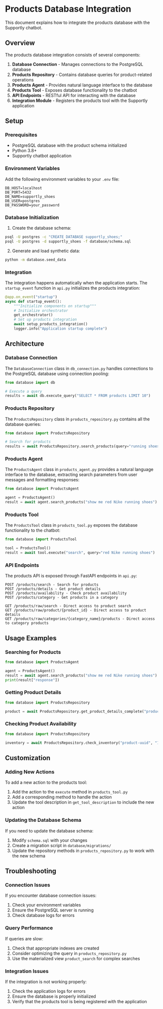 # Products Database Integration

This document explains how to integrate the products database with the Supportly chatbot.

## Overview

The products database integration consists of several components:

1. **Database Connection** - Manages connections to the PostgreSQL database
2. **Products Repository** - Contains database queries for product-related operations
3. **Products Agent** - Provides natural language interface to the database
4. **Products Tool** - Exposes database functionality to the chatbot
5. **API Endpoints** - RESTful API for interacting with the database
6. **Integration Module** - Registers the products tool with the Supportly application

## Setup

### Prerequisites

- PostgreSQL database with the product schema initialized
- Python 3.8+
- Supportly chatbot application

### Environment Variables

Add the following environment variables to your `.env` file:

```
DB_HOST=localhost
DB_PORT=5432
DB_NAME=supportly_shoes
DB_USER=postgres
DB_PASSWORD=your_password
```

### Database Initialization

1. Create the database schema:

```bash
psql -U postgres -c "CREATE DATABASE supportly_shoes;"
psql -U postgres -d supportly_shoes -f database/schema.sql
```

2. Generate and load synthetic data:

```bash
python -m database.seed_data
```

### Integration

The integration happens automatically when the application starts. The `startup_event` function in `api.py` initializes the products integration:

```python
@app.on_event("startup")
async def startup_event():
    """Initialize components on startup"""
    # Initialize orchestrator
    get_orchestrator()
    # Set up products integration
    await setup_products_integration()
    logger.info("Application startup complete")
```

## Architecture

### Database Connection

The `DatabaseConnection` class in `db_connection.py` handles connections to the PostgreSQL database using connection pooling:

```python
from database import db

# Execute a query
results = await db.execute_query("SELECT * FROM products LIMIT 10")
```

### Products Repository

The `ProductsRepository` class in `products_repository.py` contains all the database queries:

```python
from database import ProductsRepository

# Search for products
results = await ProductsRepository.search_products(query="running shoes")
```

### Products Agent

The `ProductsAgent` class in `products_agent.py` provides a natural language interface to the database, extracting search parameters from user messages and formatting responses:

```python
from database import ProductsAgent

agent = ProductsAgent()
result = await agent.search_products("show me red Nike running shoes")
```

### Products Tool

The `ProductsTool` class in `products_tool.py` exposes the database functionality to the chatbot:

```python
from database import ProductsTool

tool = ProductsTool()
result = await tool.execute("search", query="red Nike running shoes")
```

### API Endpoints

The products API is exposed through FastAPI endpoints in `api.py`:

```
POST /products/search - Search for products
POST /products/details - Get product details
POST /products/availability - Check product availability
POST /products/category - Get products in a category

GET /products/raw/search - Direct access to product search
GET /products/raw/product/{product_id} - Direct access to product details
GET /products/raw/categories/{category_name}/products - Direct access to category products
```

## Usage Examples

### Searching for Products

```python
from database import ProductsAgent

agent = ProductsAgent()
result = await agent.search_products("show me red Nike running shoes")
print(result["response"])
```

### Getting Product Details

```python
from database import ProductsRepository

product = await ProductsRepository.get_product_details_complete("product-uuid")
```

### Checking Product Availability

```python
from database import ProductsRepository

inventory = await ProductsRepository.check_inventory("product-uuid", "10", "red")
```

## Customization

### Adding New Actions

To add a new action to the products tool:

1. Add the action to the `execute` method in `products_tool.py`
2. Add a corresponding method to handle the action
3. Update the tool description in `get_tool_description` to include the new action

### Updating the Database Schema

If you need to update the database schema:

1. Modify `schema.sql` with your changes
2. Create a migration script in `database/migrations/`
3. Update the repository methods in `products_repository.py` to work with the new schema

## Troubleshooting

### Connection Issues

If you encounter database connection issues:

1. Check your environment variables
2. Ensure the PostgreSQL server is running
3. Check database logs for errors

### Query Performance

If queries are slow:

1. Check that appropriate indexes are created
2. Consider optimizing the query in `products_repository.py`
3. Use the materialized view `product_search` for complex searches

### Integration Issues

If the integration is not working properly:

1. Check the application logs for errors
2. Ensure the database is properly initialized
3. Verify that the products tool is being registered with the application 